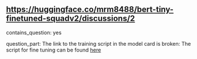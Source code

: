 ## https://huggingface.co/mrm8488/bert-tiny-finetuned-squadv2/discussions/2

contains_question: yes

question_part: The link to the training script in the model card is broken: The script for fine tuning can be found [here](https://github.com/huggingface/transformers/blob/master/examples/question-answering/run_squad.py)